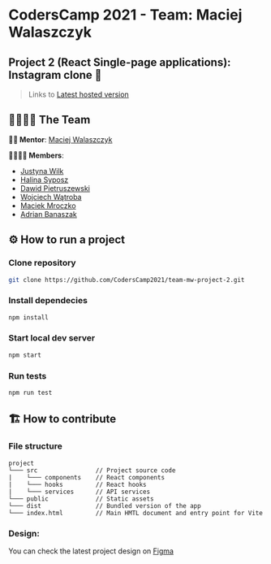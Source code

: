 # CodersCamp 2021 - Team: Maciej Walaszczyk

## Project 2 (React Single-page applications): Instagram clone 📸

> Links to [Latest hosted version](https://coderscamp2021.github.io/team-mw-project-2)

## 🙋‍♀️🙋‍♂️ The Team

**👨‍🏫 Mentor**: [Maciej Walaszczyk](https://github.com/walaszczykm)

**👩‍💻👨‍💻 Members**:

- [Justyna Wilk](https://github.com/jmmwilk)
- [Halina Syposz](https://github.com/LilBr21)
- [Dawid Pietruszewski](https://github.com/Davcode1234)
- [Wojciech Wątroba](https://github.com/AdalbertusLiver)
- [Maciek Mroczko](https://github.com/Utmetu)
- [Adrian Banaszak](https://github.com/xadrian11)

## ⚙️ How to run a project

### Clone repository

```sh
git clone https://github.com/CodersCamp2021/team-mw-project-2.git
```

### Install dependecies

```sh
npm install
```

### Start local dev server

```sh
npm start
```

### Run tests

```sh
npm run test
```

## 🏗 How to contribute

### File structure

```
project
└─── src                // Project source code
|    └─── components    // React components
|    └─── hooks         // React hooks
|    └─── services      // API services
└─── public             // Static assets
└─── dist               // Bundled version of the app
└─── index.html         // Main HMTL document and entry point for Vite
```

### Design:

You can check the latest project design on [Figma](https://www.figma.com/file/mIBgOmQ1zGA6w8QR3XpsXO/Clone?node-id=0%3A1)
